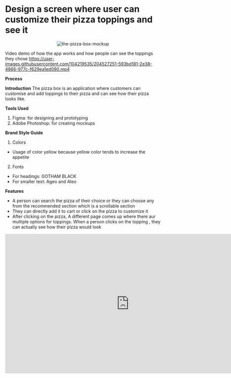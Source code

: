 # Design a screen where user can customize their pizza toppings and see it
<p align="center">
<img src="https://i.ibb.co/2WjmN5Y/the-pizza-box-mockup.png" alt="the-pizza-box-mockup" border="0">
</p>

Video demo of how the app works and how people can see the toppings they chose
https://user-images.githubusercontent.com/104219535/204527251-593bd181-2e38-4866-977c-f629ea1ed090.mp4

**Process**

**Introduction**
The pizza box is an application where customers can customise and add toppings to their pizza and can see how their pizza looks like.

**Tools Used**
1) Figma: for designing and prototyping
2) Adobe Photoshop: for creating mockups

**Brand Style Guide**

1) Colors
- Usage of color yellow because yellow color tends to increase the appetite

2) Fonts
- For headings: GOTHAM BLACK
- For smaller text: Ageo and Aleo

**Features**

- A person can search the pizza of their choice or they can choose any from the recommended section  which is a scrollable section
- They can directly add it to cart or click on the pizza to customize it
- After clicking on the pizza, A different page comes up where there aur multiple options for toppings. When a person clicks on the topping , they can actually see how their pizza would look

<p align = "center"><iframe style="border: 1px solid rgba(0, 0, 0, 0.1);" width="800" height="450" src="https://www.figma.com/embed?embed_host=share&url=https%3A%2F%2Fwww.figma.com%2Fproto%2FcovRD0LhcIjbPpLeEmqBJp%2FPizza-toppings%3Fpage-id%3D0%253A1%26node-id%3D5%253A60%26viewport%3D472%252C336%252C0.66%26scaling%3Dscale-down%26starting-point-node-id%3D1%253A2" allowfullscreen></iframe></p>

